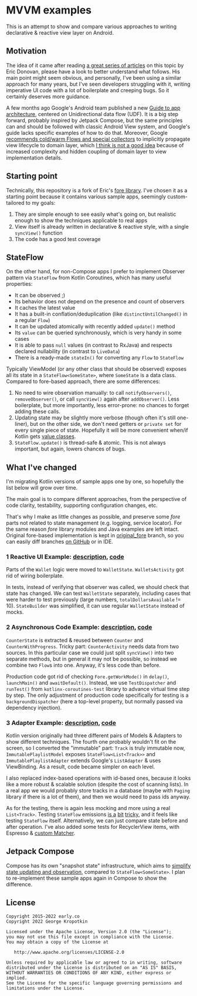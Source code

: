 # MVVM examples

This is an attempt to show and compare various approaches to writing declarative & reactive view layer on Android.

## Motivation

The idea of it came after reading [a great series of articles](https://dev.to/erdo/tutorial-spot-the-deliberate-bug-165k) on this topic by Eric Donovan, please have a look to better understand what follows. His main point might seem obvious, and personally, I've been using a similar approach for many years, but I've seen developers struggling with it, writing imperative UI code with a lot of boilerplate and creeping bugs. So it certainly deserves more guidance.

A few months ago Google's Android team published a new [Guide to app architecture](https://developer.android.com/jetpack/guide), centered on Unidirectional data flow (UDF). It is a big step forward, probably inspired by Jetpack Compose, but the same principles can and should be followed with classic Android View system, and Google's guide lacks specific examples of how to do that. Moreover, Google [recommends cold/warm Flows and special collectors](https://medium.com/androiddevelopers/a-safer-way-to-collect-flows-from-android-uis-23080b1f8bda) to implicitly propagate view lifecycle to domain layer, which [I think is not a good idea](https://gmk57.medium.com/thanks-you-have-a-very-good-point-23a394b44a66) because of increased complexity and hidden coupling of domain layer to view implementation details.

## Starting point

Technically, this repository is a fork of Eric's [fore library](https://github.com/erdo/android-fore). I've chosen it as a starting point because it contains various sample apps, seemingly custom-tailored to my goals:
1) They are simple enough to see easily what's going on, but realistic enough to show the techniques applicable to real apps
1) View itself is already written in declarative & reactive style, with a single `syncView()` function
1) The code has a good test coverage

## StateFlow

On the other hand, for non-Compose apps I prefer to implement Observer pattern via `StateFlow` from Kotlin Coroutines, which has many useful properties:
* It can be observed ;)
* Its behavior does not depend on the presence and count of observers
* It caches the latest value
* It has a built-in conflation/deduplication (like `distinctUntilChanged()` in a regular `Flow`)
* It can be updated atomically with recently added `update()` method
* Its `value` can be queried synchronously, which is very handy in some cases
* It is able to pass `null` values (in contrast to RxJava) and respects declared nullability (in contrast to `LiveData`)
* There is a ready-made `stateIn()` for converting any `Flow` to `StateFlow`

Typically ViewModel (or any other class that should be observed) exposes all its state in a `StateFlow<SomeState>`, where `SomeState` is a data class.
Compared to fore-based approach, there are some differences:
1) No need to wire observation manually: to call `notifyObservers()`, `removeObserver()`, or call `syncView()` again after `addObserver()`. Less boilerplate, but more importantly, less error-prone: no chances to forget adding these calls.
1) Updating state may be slightly more verbose (though often it's still one-liner), but on the other side, we don't need getters or `private set` for every single piece of state. Hopefully it will be more convenient when/if Kotlin gets [value classes](https://github.com/Kotlin/KEEP/blob/master/notes/value-classes.md).
1) `StateFlow.update()` is thread-safe & atomic. This is not always important, but again, lowers chances of bugs.

## What I've changed

I'm migrating Kotlin versions of sample apps one by one, so hopefully the list below will grow over time.

The main goal is to compare different approaches, from the perspective of code clarity, testability, supporting configuration changes, etc.

That's why I make as little changes as possible, and preserve some *fore* parts not related to state management (e.g. logging, service locator). For the same reason *fore* library modules and Java examples are left intact. Original fore-based implementation is kept in [original_fore](/../../tree/original_fore) branch, so you can easily diff branches [on GitHub](/../../compare/original_fore...stateflow) or in IDE.

### 1 Reactive UI Example: [description](https://erdo.github.io/android-fore/#fore-1-reactive-ui-example), [code](/example-kt-01reactiveui)

Parts of the `Wallet` logic were moved to `WalletState`. `WalletsActivity` got rid of wiring boilerplate.

In tests, instead of verifying that observer was called, we should check that state has changed. We can test `WalletState` separately, including cases that were harder to test previously (large numbers, `totalDollarsAvailable` != 10). `StateBuilder` was simplified, it can use regular `WalletState` instead of mocks.

### 2 Asynchronous Code Example: [description](https://erdo.github.io/android-fore/#fore-2-asynchronous-code-example), [code](/example-kt-02coroutine)

`CounterState` is extracted & reused between `Counter` and `CounterWithProgress`. Tricky part: `CounterActivity` needs data from two sources. In this particular case we could just split `syncView()` into two separate methods, but in general it may not be possible, so instead we combine two `Flow`s into one. Anyway, it's less code than before.

Production code got rid of checking `Fore.getWorkMode()` in `delay()`, `launchMain()` and `awaitDefault()`. Instead, we use `TestDispatcher` and `runTest()` from `kotlinx-coroutines-test` library to advance virtual time step by step. The only adjustment of production code specifically for testing is a `backgroundDispatcher` (here a top-level property, but normally passed via dependency injection).

### 3 Adapter Example: [description](https://erdo.github.io/android-fore/#fore-3-adapter-example), [code](/example-kt-03adapters)

Kotlin version originally had three different pairs of Models & Adapters to show different techniques. The fourth one probably wouldn't fit on the screen, so I converted the "immutable" part: `Track` is truly immutable now, `ImmutablePlaylistModel` exposes `StateFlow<List<Track>>` and `ImmutablePlaylistAdapter` extends Google's `ListAdapter` & uses ViewBinding. As a result, code became simpler on each level.

I also replaced index-based operations with id-based ones, because it looks like a more robust & scalable solution (despite the cost of scanning lists). In a real app we would probably store tracks in a database (maybe with `Paging` library if there is a lot of them), and then we would need to pass ids anyway.

As for the testing, there is again less mocking and more using a real `List<Track>`. Testing `StateFlow` emissions [is a](https://github.com/Kotlin/kotlinx.coroutines/issues/3120) [bit](https://github.com/Kotlin/kotlinx.coroutines/issues/3143) [tricky](https://github.com/Kotlin/kotlinx.coroutines/blob/master/kotlinx-coroutines-test/MIGRATION.md#testcoroutinedispatcher-for-testing-intermediate-emissions), and it feels like testing `StateFlow` itself. Alternatively, we can just compare state before and after operation. I've also added some tests for RecyclerView items, with Espresso & [custom Matcher](https://stackoverflow.com/a/72105818).

## Jetpack Compose

Compose has its own "snapshot state" infrastructure, which aims to [simplify state updating and observation](https://dev.to/zachklipp/a-historical-introduction-to-the-compose-reactive-state-model-19j8), compared to `StateFlow<SomeState>`. I plan to re-implement these sample apps again in Compose to show the difference.

## License

    Copyright 2015-2022 early.co
    Copyright 2022 George Kropotkin

    Licensed under the Apache License, Version 2.0 (the "License");
    you may not use this file except in compliance with the License.
    You may obtain a copy of the License at

       http://www.apache.org/licenses/LICENSE-2.0

    Unless required by applicable law or agreed to in writing, software
    distributed under the License is distributed on an "AS IS" BASIS,
    WITHOUT WARRANTIES OR CONDITIONS OF ANY KIND, either express or implied.
    See the License for the specific language governing permissions and
    limitations under the License.
